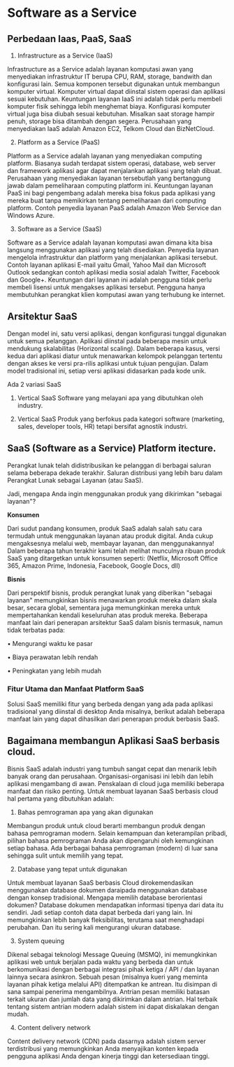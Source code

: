 # Software as a Service


## Perbedaan Iaas, PaaS, SaaS

1.	Infrastructure as a Service (IaaS)

Infrastructure as a Service adalah layanan komputasi awan yang menyediakan infrastruktur IT berupa CPU, RAM, storage, bandwith dan konfigurasi lain. Semua komponen tersebut digunakan untuk membangun komputer virtual. Komputer virtual dapat diinstal sistem operasi dan aplikasi sesuai kebutuhan. Keuntungan layanan IaaS ini adalah tidak perlu membeli komputer fisik sehingga lebih menghemat biaya. Konfigurasi komputer virtual juga bisa diubah sesuai kebutuhan. Misalkan saat storage hampir penuh, storage bisa ditambah dengan segera. Perusahaan yang menyediakan IaaS adalah Amazon EC2, Telkom Cloud dan BizNetCloud.

2.	Platform as a Service (PaaS)

Platform as a Service adalah layanan yang menyediakan computing platform. Biasanya sudah terdapat sistem operasi, database, web server dan framework aplikasi agar dapat menjalankan aplikasi yang telah dibuat. Perusahaan yang menyediakan layanan tersebutlah yang bertanggung jawab dalam pemeliharaan computing platform ini. Keuntungan layanan PaaS ini bagi pengembang adalah mereka bisa fokus pada aplikasi yang mereka buat tanpa memikirkan tentang pemeliharaan dari computing platform. Contoh penyedia layanan PaaS adalah Amazon Web Service dan Windows Azure.

3.	Software as a Service (SaaS)

Software as a Service adalah layanan komputasi awan dimana kita bisa langsung menggunakan aplikasi yang telah disediakan. Penyedia layanan mengelola infrastruktur dan platform yang menjalankan aplikasi tersebut. Contoh layanan aplikasi E-mail yaitu Gmail, Yahoo Mail dan Microsoft Outlook sedangkan contoh aplikasi media sosial adalah Twitter, Facebook dan Google+. Keuntungan dari layanan ini adalah pengguna tidak perlu membeli lisensi untuk mengakses aplikasi tersebut. Pengguna hanya membutuhkan perangkat klien komputasi awan yang terhubung ke internet.


## Arsitektur SaaS

Dengan model ini, satu versi aplikasi, dengan konfigurasi tunggal digunakan untuk semua pelanggan. Aplikasi diinstal pada beberapa mesin untuk mendukung skalabilitas (Horizontal scaling). Dalam beberapa kasus, versi kedua dari aplikasi diatur untuk menawarkan kelompok pelanggan tertentu dengan akses ke versi pra-rilis aplikasi untuk tujuan pengujian. Dalam model tradisional ini, setiap versi aplikasi didasarkan pada kode unik.

Ada 2 variasi SaaS

1.	Vertical SaaS
Software yang melayani apa yang dibutuhkan oleh industry.

2.	Vertical SaaS
Produk yang berfokus pada kategori software (marketing, sales, developer tools, HR) tetapi bersifat agnostik industri.


## SaaS (Software as a Service) Platform itecture.

Perangkat lunak telah didistribusikan ke pelanggan di berbagai saluran selama beberapa dekade terakhir. Saluran distribusi yang lebih baru dalam Perangkat Lunak sebagai Layanan (atau SaaS).

Jadi, mengapa Anda ingin menggunakan produk yang dikirimkan "sebagai layanan"?

**Konsumen**

Dari sudut pandang konsumen, produk SaaS adalah salah satu cara termudah untuk menggunakan layanan atau produk digital. Anda cukup mengaksesnya melalui web, membayar layanan, dan menggunakannya! Dalam beberapa tahun terakhir kami telah melihat munculnya ribuan produk SaaS yang ditargetkan untuk konsumen seperti: (Netflix, Microsoft Office 365, Amazon Prime, Indonesia, Facebook, Google Docs, dll)

**Bisnis**

Dari perspektif bisnis, produk perangkat lunak yang diberikan "sebagai layanan" memungkinkan bisnis menawarkan produk mereka dalam skala besar, secara global, sementara juga memungkinkan mereka untuk mempertahankan kendali keseluruhan atas produk mereka. Beberapa manfaat lain dari penerapan arsitektur SaaS dalam bisnis termasuk, namun tidak terbatas pada:

•	Mengurangi waktu ke pasar

•	Biaya perawatan lebih rendah

•	Peningkatan yang lebih mudah

### Fitur Utama dan Manfaat Platform SaaS

Solusi SaaS memiliki fitur yang berbeda dengan yang ada pada aplikasi tradisional yang diinstal di desktop Anda misalnya, berikut adalah beberapa manfaat lain yang dapat dihasilkan dari penerapan produk berbasis SaaS.


## Bagaimana membangun Aplikasi SaaS berbasis cloud.

Bisnis SaaS adalah industri yang tumbuh sangat cepat dan menarik lebih banyak orang dan perusahaan. Organisasi-organisasi ini lebih dan lebih aplikasi mengambang di awan. Penskalaan di cloud juga memiliki beberapa manfaat dan risiko penting. Untuk membuat layanan SaaS berbasis cloud hal pertama yang dibutuhkan adalah:

1.	Bahas pemrograman apa yang akan digunakan

Membangun produk untuk cloud berarti membangun produk dengan bahasa pemrograman modern. Selain kemampuan dan keterampilan pribadi, pilihan bahasa pemrograman Anda akan dipengaruhi oleh kemungkinan setiap bahasa. Ada berbagai bahasa pemrograman (modern) di luar sana sehingga sulit untuk memilih yang tepat.

2.	Database yang tepat untuk digunakan

Untuk membuat layanan SaaS berbasis Cloud dirokemendasikan menggunakan database dokumen daraipada menggunakan database dengan konsep tradisional. Mengapa memilih database berorientasi dokumen? Database dokumen mendapatkan informasi tipenya dari data itu sendiri. Jadi setiap contoh data dapat berbeda dari yang lain. Ini memungkinkan lebih banyak fleksibilitas, terutama saat menghadapi perubahan. Dan itu sering kali mengurangi ukuran database.

3.	System queuing

Dikenal sebagai teknologi Message Queuing (MSMQ), ini memungkinkan aplikasi web untuk berjalan pada waktu yang berbeda dan untuk berkomunikasi dengan berbagai integrasi pihak ketiga / API / dan layanan lainnya secara asinkron. Sebuah pesan (misalnya kueri yang meminta layanan pihak ketiga melalui API) ditempatkan ke antrean. Itu disimpan di sana sampai penerima mengambilnya. Antrian pesan memiliki batasan terkait ukuran dan jumlah data yang dikirimkan dalam antrian. Hal terbaik tentang sistem antrian modern adalah sistem ini dapat diskalakan dengan mudah.

4.	Content delivery network

Content delivery network (CDN) pada dasarnya adalah sistem server terdistribusi yang memungkinkan Anda menyajikan konten kepada pengguna aplikasi Anda dengan kinerja tinggi dan ketersediaan tinggi.
